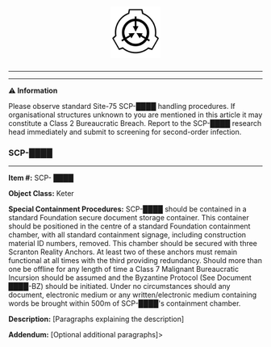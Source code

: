 <html>
<head>
<link rel="stylesheet" href="stylesheet.css">
</head>
<body>
<h1><div style="text-align: center;">
<img src="Resources/Logo_of_the_SCP_Foundation.svg" alt="SCP Emblem" style="width:20%"/>
</div></h1>

***
***
<div class="alert">
  ⚠<strong> Information</strong>

Please observe standard Site-75 SCP-████ handling procedures. If organisational structures unknown to you are mentioned in this article it may constitute a Class 2 Bureaucratic Breach. Report to the SCP-████ research head immediately and submit to screening for second-order infection.
</div>

### SCP-████

***
**Item #:** SCP- ████

**Object Class:** Keter

**Special Containment Procedures:** SCP-████ should be contained in a standard Foundation secure document storage container. This container should be positioned in the centre of a standard Foundation containment chamber, with all standard containment signage, including construction material ID numbers, removed. This chamber should be secured with three Scranton Reality Anchors. At least two of these anchors must remain functional at all times with the third providing redundancy. Should more than one be offline for any length of time a Class 7 Malignant Bureaucratic Incursion should be assumed and the Byzantine Protocol (See Document ████-BZ) should be initiated. Under no circumstances should any document, electronic medium or any written/electronic medium containing words be brought within 500m of SCP-████'s containment chamber.

**Description:** [Paragraphs explaining the description]

**Addendum:** [Optional additional paragraphs]>

</body>
</html>
